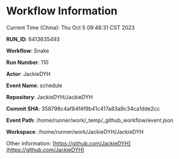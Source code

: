 # Workflow Information

Current Time (China): Thu Oct  5 09:48:31 CST 2023  

**RUN_ID**: 6413635493  

**Workflow**: Snake  

**Run Number**: 110  

**Actor**: JackieDYH  

**Event Name**: schedule  

**Repository**: JackieDYH/JackieDYH  

**Commit SHA**: 358798c4af84f4f9b41c417a83a9c34ca1dde2cc  

**Event Path**: /home/runner/work/_temp/_github_workflow/event.json  

**Workspace**: /home/runner/work/JackieDYH/JackieDYH  

Other information: [https://github.com/JackieDYH](https://github.com/JackieDYH)
